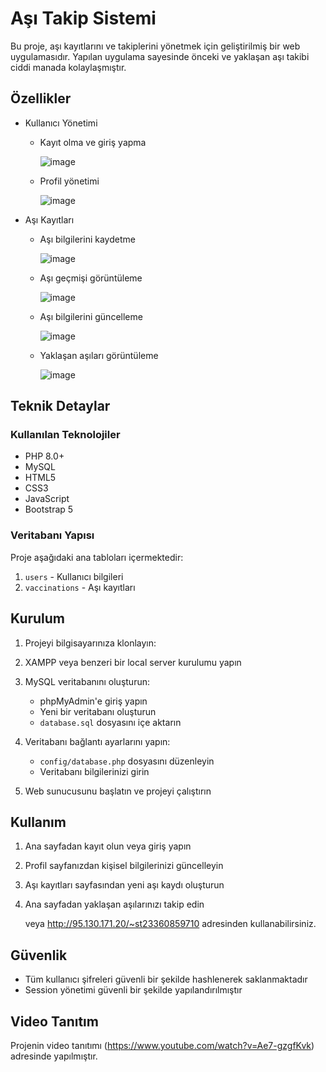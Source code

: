 # Aşı Takip Sistemi

Bu proje, aşı kayıtlarını ve takiplerini yönetmek için geliştirilmiş bir web uygulamasıdır. Yapılan uygulama sayesinde önceki ve yaklaşan aşı takibi ciddi manada kolaylaşmıştır. 

## Özellikler

- Kullanıcı Yönetimi
  
  - Kayıt olma ve giriş yapma
    
    ![image](https://github.com/user-attachments/assets/9df01911-83e2-4e68-8f1c-1ef99d96af57)
    
  - Profil yönetimi
    
    ![image](https://github.com/user-attachments/assets/25ec8fb3-b769-4b63-9ac2-644ffcfe75f8)


- Aşı Kayıtları
  - Aşı bilgilerini kaydetme
    
    ![image](https://github.com/user-attachments/assets/4375c5b5-fb43-42db-a2bc-e44c9967c2ad)

  - Aşı geçmişi görüntüleme
    
    ![image](https://github.com/user-attachments/assets/3ffd4ee5-c22c-4a4f-ad3e-6a47c12d7bfa)

  - Aşı bilgilerini güncelleme
    
    ![image](https://github.com/user-attachments/assets/f8c6537f-01b1-4885-b36a-f2476b62df95)

  - Yaklaşan aşıları görüntüleme
    
    ![image](https://github.com/user-attachments/assets/822bdf62-e590-4606-b5d9-4af9d31a2ff6)

  

## Teknik Detaylar

### Kullanılan Teknolojiler

- PHP 8.0+
- MySQL
- HTML5
- CSS3
- JavaScript
- Bootstrap 5

### Veritabanı Yapısı

Proje aşağıdaki ana tabloları içermektedir:

1. `users` - Kullanıcı bilgileri
2. `vaccinations` - Aşı kayıtları


## Kurulum

1. Projeyi bilgisayarınıza klonlayın:

2. XAMPP veya benzeri bir local server kurulumu yapın

3. MySQL veritabanını oluşturun:
   - phpMyAdmin'e giriş yapın
   - Yeni bir veritabanı oluşturun
   - `database.sql` dosyasını içe aktarın

4. Veritabanı bağlantı ayarlarını yapın:
   - `config/database.php` dosyasını düzenleyin
   - Veritabanı bilgilerinizi girin

5. Web sunucusunu başlatın ve projeyi çalıştırın

## Kullanım

1. Ana sayfadan kayıt olun veya giriş yapın
2. Profil sayfanızdan kişisel bilgilerinizi güncelleyin
3. Aşı kayıtları sayfasından yeni aşı kaydı oluşturun
4. Ana sayfadan yaklaşan aşılarınızı takip edin
   
   veya http://95.130.171.20/~st23360859710 adresinden kullanabilirsiniz.

## Güvenlik

- Tüm kullanıcı şifreleri güvenli bir şekilde hashlenerek saklanmaktadır
- Session yönetimi güvenli bir şekilde yapılandırılmıştır

## Video Tanıtım

Projenin video tanıtımı (https://www.youtube.com/watch?v=Ae7-gzgfKvk) adresinde yapılmıştır.

